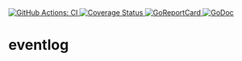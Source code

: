 <a href="https://github.com/romshark/eventlog/actions?query=workflow%3ACI">
    <img src="https://github.com/romshark/eventlog/workflows/CI/badge.svg" alt="GitHub Actions: CI">
</a>
<a href="https://coveralls.io/github/romshark/eventlog">
    <img src="https://coveralls.io/repos/github/romshark/eventlog/badge.svg" alt="Coverage Status" />
</a>
<a href="https://goreportcard.com/report/github.com/romshark/eventlog">
    <img src="https://goreportcard.com/badge/github.com/romshark/eventlog" alt="GoReportCard">
</a>
<a href="https://pkg.go.dev/github.com/romshark/eventlog">
    <img src="https://godoc.org/github.com/romshark/eventlog?status.svg" alt="GoDoc">
</a>

# eventlog
